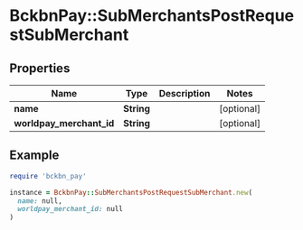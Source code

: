 # BckbnPay::SubMerchantsPostRequestSubMerchant

## Properties

| Name | Type | Description | Notes |
| ---- | ---- | ----------- | ----- |
| **name** | **String** |  | [optional] |
| **worldpay_merchant_id** | **String** |  | [optional] |

## Example

```ruby
require 'bckbn_pay'

instance = BckbnPay::SubMerchantsPostRequestSubMerchant.new(
  name: null,
  worldpay_merchant_id: null
)
```

